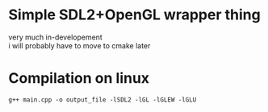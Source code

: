 # Simple SDL2+OpenGL wrapper thing

very much in-developement                           
i will probably have to move to cmake later

# Compilation on linux
```
g++ main.cpp -o output_file -lSDL2 -lGL -lGLEW -lGLU
```
